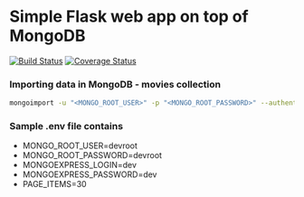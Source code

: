 # Simple Flask web app on top of MongoDB

[![Build Status](https://app.travis-ci.com/csioa/mongoflask.png?branch=main)](https://app.travis-ci.com/csioa/mongoflask)
[![Coverage Status](https://coveralls.io/repos/github/csioa/mongoflask/badge.png?branch=main)](https://coveralls.io/github/csioa/mongoflask?branch=main)

### Importing data in MongoDB - movies collection 
```bash
mongoimport -u "<MONGO_ROOT_USER>" -p "<MONGO_ROOT_PASSWORD>" --authenticationDatabase "admin" --db movies --collection movies --file data/datasets/movies.json
```
### Sample .env file contains 
- MONGO_ROOT_USER=devroot
- MONGO_ROOT_PASSWORD=devroot
- MONGOEXPRESS_LOGIN=dev
- MONGOEXPRESS_PASSWORD=dev
- PAGE_ITEMS=30